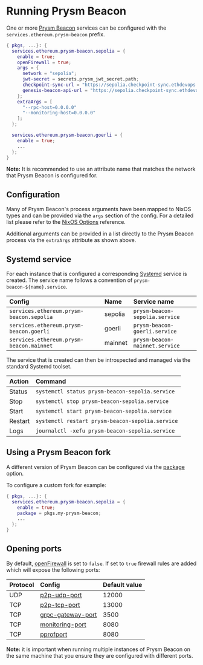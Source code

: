 # Running Prysm Beacon

One or more [Prysm Beacon](https://docs.prylabs.network/docs/how-prysm-works/beacon-node) services can be configured with the `services.ethereum.prysm-beacon` prefix.

```nix title="server.nix"
{ pkgs, ...}: {
  services.ethereum.prysm-beacon.sepolia = {
    enable = true;
    openFirewall = true;
    args = {
      network = "sepolia";
      jwt-secret = secrets.prysm_jwt_secret.path;
      checkpoint-sync-url = "https://sepolia.checkpoint-sync.ethdevops.io";
      genesis-beacon-api-url = "https://sepolia.checkpoint-sync.ethdevops.io";
    };
    extraArgs = [
      "--rpc-host=0.0.0.0"
      "--monitoring-host=0.0.0.0"
    ];
  };

  services.ethereum.prysm-beacon.goerli = {
    enable = true;
    ...
  };
}
```

**Note:** It is recommended to use an attribute name that matches the network that Prysm Beacon is configured for.

## Configuration

Many of Prysm Beacon's process arguments have been mapped to NixOS types and can be provided via the `args` section of the config.
For a detailed list please refer to the [NixOS Options](../reference/module-options/prysm-beacon.md) reference.

Additional arguments can be provided in a list directly to the Prysm Beacon process via the `extraArgs` attribute as shown above.

## Systemd service

For each instance that is configured a corresponding [Systemd](https://systemd.io/) service is created. The service name
follows a convention of `prysm-beacon-${name}.service`.

| Config                                   | Name    | Service name                   |
| :--------------------------------------- | :------ | :----------------------------- |
| `services.ethereum.prysm-beacon.sepolia` | sepolia | `prysm-beacon-sepolia.service` |
| `services.ethereum.prysm-beacon.goerli`  | goerli  | `prysm-beacon-goerli.service`  |
| `services.ethereum.prysm-beacon.mainnet` | mainnet | `prysm-beacon-mainnet.service` |

The service that is created can then be introspected and managed via the standard Systemd toolset.

| Action  | Command                                          |
| :------ | :----------------------------------------------- |
| Status  | `systemctl status prysm-beacon-sepolia.service`  |
| Stop    | `systemctl stop prysm-beacon-sepolia.service`    |
| Start   | `systemctl start prysm-beacon-sepolia.service`   |
| Restart | `systemctl restart prysm-beacon-sepolia.service` |
| Logs    | `journalctl -xefu prysm-beacon-sepolia.service`  |

## Using a Prysm Beacon fork

A different version of Prysm Beacon can be configured via the [package](../reference/module-options/prysm-beacon.md#servicesethereumprysm-beaconnamepackage) option.

To configure a custom fork for example:

```nix title="server.nix"
{ pkgs, ...}: {
  services.ethereum.prysm-beacon.sepolia = {
    enable = true;
    package = pkgs.my-prysm-beacon;
    ...
  };
}
```

## Opening ports

By default, [openFirewall](../reference/module-options/prysm-beacon.md#servicesethereumprysm-beaconnameopenfirewall) is set to `false`.
If set to `true` firewall rules are added which will expose the following ports:

| Protocol | Config                                                                                                                    | Default value |
| :------- | :------------------------------------------------------------------------------------------------------------------------ | :------------ |
| UDP      | [p2p-udp-port](../reference/module-options/prysm-beacon.md#servicesethereumprysm-beaconnameargsp2p-udp-port)           | 12000         |
| TCP      | [p2p-tcp-port](../reference/module-options/prysm-beacon.md#servicesethereumprysm-beaconnameargsp2p-tcp-port)           | 13000         |
| TCP      | [grpc-gateway-port](../reference/module-options/prysm-beacon.md#servicesethereumprysm-beaconnameargsgrpc-gateway-port) | 3500          |
| TCP      | [monitoring-port](../reference/module-options/prysm-beacon.md#servicesethereumprysm-beaconnameargsmonitoring-port)     | 8080          |
| TCP      | [pprofport](../reference/module-options/prysm-beacon.md#servicesethereumprysm-beaconnameargspprofport)                 | 8080          |

**Note:** it is important when running multiple instances of Prysm Beacon on the same machine that you ensure they are configured
with different ports.
